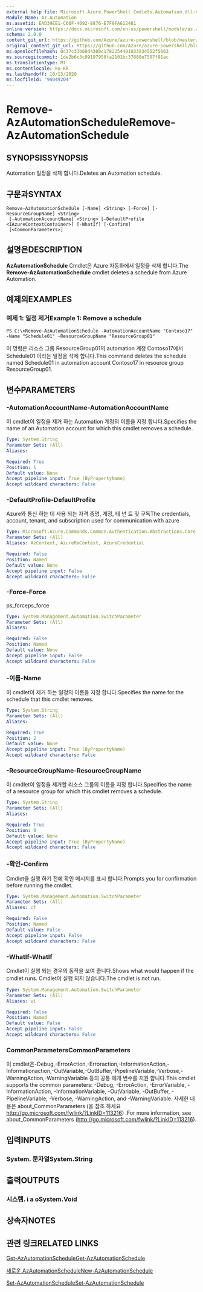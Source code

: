 ```yaml
---
external help file: Microsoft.Azure.PowerShell.Cmdlets.Automation.dll-Help.xml
Module Name: Az.Automation
ms.assetid: EAD39EE1-C66F-4092-8876-E7F9FA612481
online version: https://docs.microsoft.com/en-us/powershell/module/az.automation/remove-azautomationschedule
schema: 2.0.0
content_git_url: https://github.com/Azure/azure-powershell/blob/master/src/Automation/Automation/help/Remove-AzAutomationSchedule.md
original_content_git_url: https://github.com/Azure/azure-powershell/blob/master/src/Automation/Automation/help/Remove-AzAutomationSchedule.md
ms.openlocfilehash: 0c37c33b60d430bc1782254401033934552f5663
ms.sourcegitcommit: 1de2b6c3c99197958fa2101bc37680e7507f91ac
ms.translationtype: MT
ms.contentlocale: ko-KR
ms.lasthandoff: 10/13/2020
ms.locfileid: "94049204"
---
```

# <span data-ttu-id="bda14-101">Remove-AzAutomationSchedule</span><span class="sxs-lookup"><span data-stu-id="bda14-101">Remove-AzAutomationSchedule</span></span>

## <span data-ttu-id="bda14-102">SYNOPSIS</span><span class="sxs-lookup"><span data-stu-id="bda14-102">SYNOPSIS</span></span>
<span data-ttu-id="bda14-103">Automation 일정을 삭제 합니다.</span><span class="sxs-lookup"><span data-stu-id="bda14-103">Deletes an Automation schedule.</span></span>

## <span data-ttu-id="bda14-104">구문과</span><span class="sxs-lookup"><span data-stu-id="bda14-104">SYNTAX</span></span>

```
Remove-AzAutomationSchedule [-Name] <String> [-Force] [-ResourceGroupName] <String>
 [-AutomationAccountName] <String> [-DefaultProfile <IAzureContextContainer>] [-WhatIf] [-Confirm]
 [<CommonParameters>]
```

## <span data-ttu-id="bda14-105">설명은</span><span class="sxs-lookup"><span data-stu-id="bda14-105">DESCRIPTION</span></span>
<span data-ttu-id="bda14-106">**AzAutomationSchedule** Cmdlet은 Azure 자동화에서 일정을 삭제 합니다.</span><span class="sxs-lookup"><span data-stu-id="bda14-106">The **Remove-AzAutomationSchedule** cmdlet deletes a schedule from Azure Automation.</span></span>

## <span data-ttu-id="bda14-107">예제의</span><span class="sxs-lookup"><span data-stu-id="bda14-107">EXAMPLES</span></span>

### <span data-ttu-id="bda14-108">예제 1: 일정 제거</span><span class="sxs-lookup"><span data-stu-id="bda14-108">Example 1: Remove a schedule</span></span>
```
PS C:\>Remove-AzAutomationSchedule -AutomationAccountName "Contoso17" -Name "Schedule01" -ResourceGroupName "ResourceGroup01"
```

<span data-ttu-id="bda14-109">이 명령은 리소스 그룹 ResourceGroup01의 automation 계정 Contoso17에서 Schedule01 이라는 일정을 삭제 합니다.</span><span class="sxs-lookup"><span data-stu-id="bda14-109">This command deletes the schedule named Schedule01 in automation account Contoso17 in resource group ResourceGroup01.</span></span>

## <span data-ttu-id="bda14-110">변수</span><span class="sxs-lookup"><span data-stu-id="bda14-110">PARAMETERS</span></span>

### <span data-ttu-id="bda14-111">-AutomationAccountName</span><span class="sxs-lookup"><span data-stu-id="bda14-111">-AutomationAccountName</span></span>
<span data-ttu-id="bda14-112">이 cmdlet이 일정을 제거 하는 Automation 계정의 이름을 지정 합니다.</span><span class="sxs-lookup"><span data-stu-id="bda14-112">Specifies the name of an Automation account for which this cmdlet removes a schedule.</span></span>

```yaml
Type: System.String
Parameter Sets: (All)
Aliases:

Required: True
Position: 1
Default value: None
Accept pipeline input: True (ByPropertyName)
Accept wildcard characters: False
```

### <span data-ttu-id="bda14-113">-DefaultProfile</span><span class="sxs-lookup"><span data-stu-id="bda14-113">-DefaultProfile</span></span>
<span data-ttu-id="bda14-114">Azure와 통신 하는 데 사용 되는 자격 증명, 계정, 테 넌 트 및 구독</span><span class="sxs-lookup"><span data-stu-id="bda14-114">The credentials, account, tenant, and subscription used for communication with azure</span></span>

```yaml
Type: Microsoft.Azure.Commands.Common.Authentication.Abstractions.Core.IAzureContextContainer
Parameter Sets: (All)
Aliases: AzContext, AzureRmContext, AzureCredential

Required: False
Position: Named
Default value: None
Accept pipeline input: False
Accept wildcard characters: False
```

### <span data-ttu-id="bda14-115">-Force</span><span class="sxs-lookup"><span data-stu-id="bda14-115">-Force</span></span>
<span data-ttu-id="bda14-116">ps_force</span><span class="sxs-lookup"><span data-stu-id="bda14-116">ps_force</span></span>

```yaml
Type: System.Management.Automation.SwitchParameter
Parameter Sets: (All)
Aliases:

Required: False
Position: Named
Default value: None
Accept pipeline input: False
Accept wildcard characters: False
```

### <span data-ttu-id="bda14-117">-이름</span><span class="sxs-lookup"><span data-stu-id="bda14-117">-Name</span></span>
<span data-ttu-id="bda14-118">이 cmdlet이 제거 하는 일정의 이름을 지정 합니다.</span><span class="sxs-lookup"><span data-stu-id="bda14-118">Specifies the name for the schedule that this cmdlet removes.</span></span>

```yaml
Type: System.String
Parameter Sets: (All)
Aliases:

Required: True
Position: 2
Default value: None
Accept pipeline input: True (ByPropertyName)
Accept wildcard characters: False
```

### <span data-ttu-id="bda14-119">-ResourceGroupName</span><span class="sxs-lookup"><span data-stu-id="bda14-119">-ResourceGroupName</span></span>
<span data-ttu-id="bda14-120">이 cmdlet이 일정을 제거할 리소스 그룹의 이름을 지정 합니다.</span><span class="sxs-lookup"><span data-stu-id="bda14-120">Specifies the name of a resource group for which this cmdlet removes a schedule.</span></span>

```yaml
Type: System.String
Parameter Sets: (All)
Aliases:

Required: True
Position: 0
Default value: None
Accept pipeline input: True (ByPropertyName)
Accept wildcard characters: False
```

### <span data-ttu-id="bda14-121">-확인</span><span class="sxs-lookup"><span data-stu-id="bda14-121">-Confirm</span></span>
<span data-ttu-id="bda14-122">Cmdlet을 실행 하기 전에 확인 메시지를 표시 합니다.</span><span class="sxs-lookup"><span data-stu-id="bda14-122">Prompts you for confirmation before running the cmdlet.</span></span>

```yaml
Type: System.Management.Automation.SwitchParameter
Parameter Sets: (All)
Aliases: cf

Required: False
Position: Named
Default value: False
Accept pipeline input: False
Accept wildcard characters: False
```

### <span data-ttu-id="bda14-123">-WhatIf</span><span class="sxs-lookup"><span data-stu-id="bda14-123">-WhatIf</span></span>
<span data-ttu-id="bda14-124">Cmdlet이 실행 되는 경우의 동작을 보여 줍니다.</span><span class="sxs-lookup"><span data-stu-id="bda14-124">Shows what would happen if the cmdlet runs.</span></span>
<span data-ttu-id="bda14-125">Cmdlet이 실행 되지 않습니다.</span><span class="sxs-lookup"><span data-stu-id="bda14-125">The cmdlet is not run.</span></span>

```yaml
Type: System.Management.Automation.SwitchParameter
Parameter Sets: (All)
Aliases: wi

Required: False
Position: Named
Default value: False
Accept pipeline input: False
Accept wildcard characters: False
```

### <span data-ttu-id="bda14-126">CommonParameters</span><span class="sxs-lookup"><span data-stu-id="bda14-126">CommonParameters</span></span>
<span data-ttu-id="bda14-127">이 cmdlet은-Debug,-ErrorAction,-Erroraction,-InformationAction,-Informationaction,-OutVariable,-OutBuffer,-PipelineVariable,-Verbose,-WarningAction,-WarningVariable 등의 공통 매개 변수를 지원 합니다.</span><span class="sxs-lookup"><span data-stu-id="bda14-127">This cmdlet supports the common parameters: -Debug, -ErrorAction, -ErrorVariable, -InformationAction, -InformationVariable, -OutVariable, -OutBuffer, -PipelineVariable, -Verbose, -WarningAction, and -WarningVariable.</span></span> <span data-ttu-id="bda14-128">자세한 내용은 about_CommonParameters (을 참조 하세요 http://go.microsoft.com/fwlink/?LinkID=113216) .</span><span class="sxs-lookup"><span data-stu-id="bda14-128">For more information, see about_CommonParameters (http://go.microsoft.com/fwlink/?LinkID=113216).</span></span>

## <span data-ttu-id="bda14-129">입력</span><span class="sxs-lookup"><span data-stu-id="bda14-129">INPUTS</span></span>

### <span data-ttu-id="bda14-130">System. 문자열</span><span class="sxs-lookup"><span data-stu-id="bda14-130">System.String</span></span>

## <span data-ttu-id="bda14-131">출력</span><span class="sxs-lookup"><span data-stu-id="bda14-131">OUTPUTS</span></span>

### <span data-ttu-id="bda14-132">시스템. i a o</span><span class="sxs-lookup"><span data-stu-id="bda14-132">System.Void</span></span>

## <span data-ttu-id="bda14-133">상속자</span><span class="sxs-lookup"><span data-stu-id="bda14-133">NOTES</span></span>

## <span data-ttu-id="bda14-134">관련 링크</span><span class="sxs-lookup"><span data-stu-id="bda14-134">RELATED LINKS</span></span>

[<span data-ttu-id="bda14-135">Get-AzAutomationSchedule</span><span class="sxs-lookup"><span data-stu-id="bda14-135">Get-AzAutomationSchedule</span></span>](./Get-AzAutomationSchedule.md)

[<span data-ttu-id="bda14-136">새로운 AzAutomationSchedule</span><span class="sxs-lookup"><span data-stu-id="bda14-136">New-AzAutomationSchedule</span></span>](./New-AzAutomationSchedule.md)

[<span data-ttu-id="bda14-137">Set-AzAutomationSchedule</span><span class="sxs-lookup"><span data-stu-id="bda14-137">Set-AzAutomationSchedule</span></span>](./Set-AzAutomationSchedule.md)


